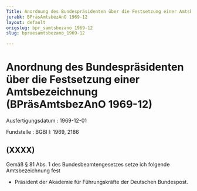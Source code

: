 ```yaml
---
Title: Anordnung des Bundespräsidenten über die Festsetzung einer Amtsbezeichnung
jurabk: BPräsAmtsbezAnO 1969-12
layout: default
origslug: bpr_samtsbezano_1969-12
slug: bpraesamtsbezano_1969-12

---
```


# Anordnung des Bundespräsidenten über die Festsetzung einer Amtsbezeichnung (BPräsAmtsbezAnO 1969-12)

Ausfertigungsdatum
:   1969-12-01

Fundstelle
:   BGBl I: 1969, 2186

## (XXXX)

Gemäß § 81 Abs. 1 des Bundesbeamtengesetzes setze ich folgende
Amtsbezeichnung fest

*   Präsident der Akademie für Führungskräfte der Deutschen Bundespost.




